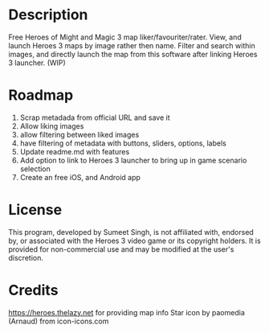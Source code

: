 
# Description

Free Heroes of Might and Magic 3 map liker/favouriter/rater. View, and launch Heroes 3 maps
by image rather then name. Filter and search within images, and directly launch the map
from this software after linking Heroes 3 launcher. (WIP)

# Roadmap

1. Scrap metadada from official URL and save it
2. Allow liking images
3. allow filtering between liked images
4. have filtering of metadata with buttons, sliders, options, labels
5. Update readme.md with features
6. Add option to link to Heroes 3 launcher to bring up in game scenario selection
7. Create an free iOS, and Android app

# License

This program, developed by Sumeet Singh, is not affiliated with, endorsed by, or associated with the Heroes 3 video game or its copyright holders. It is provided for non-commercial use and may be modified at the user's discretion.

# Credits

https://heroes.thelazy.net for providing map info
Star icon by paomedia (Arnaud) from icon-icons.com